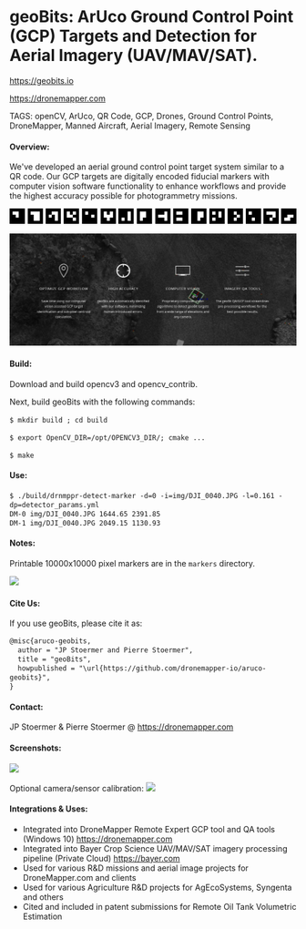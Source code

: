 # geoBits: ArUco Ground Control Point (GCP) Targets and Detection for Aerial Imagery (UAV/MAV/SAT).
https://geobits.io 

https://dronemapper.com

TAGS: openCV, ArUco, QR Code, GCP, Drones, Ground Control Points, DroneMapper, Manned Aircraft, Aerial Imagery, Remote Sensing

#### Overview:

We've developed an aerial ground control point target system similar to a QR code. 
Our GCP targets are digitally encoded fiducial markers with computer vision software 
functionality to enhance workflows and provide the highest accuracy possible for 
photogrammetry missions.

![](img/readme_geobits_16.png)

![](img/readme_overview.png)

#### Build:

Download and build opencv3 and opencv_contrib.

Next, build geoBits with the following commands:

```$ mkdir build ; cd build```

```$ export OpenCV_DIR=/opt/OPENCV3_DIR/; cmake ...```

```$ make```

#### Use:

```
$ ./build/drnmppr-detect-marker -d=0 -i=img/DJI_0040.JPG -l=0.161 -dp=detector_params.yml
DM-0 img/DJI_0040.JPG 1644.65 2391.85
DM-1 img/DJI_0040.JPG 2049.15 1130.93
```

#### Notes:

Printable 10000x10000 pixel markers are in the `markers` directory.

![](img/readme_target_construction.png)

#### Cite Us:

If you use geoBits, please cite it as:

```
@misc{aruco-geobits,
  author = "JP Stoermer and Pierre Stoermer",
  title = "geoBits",
  howpublished = "\url{https://github.com/dronemapper-io/aruco-geobits}",
}
```

#### Contact:
JP Stoermer & Pierre Stoermer @ https://dronemapper.com

#### Screenshots:
![](img/readme_detected.png)

Optional camera/sensor calibration:
![](img/dji-phantom3-calib-result.PNG)

#### Integrations & Uses:

- Integrated into DroneMapper Remote Expert GCP tool and QA tools (Windows 10) https://dronemapper.com
- Integrated into Bayer Crop Science UAV/MAV/SAT imagery processing pipeline (Private Cloud) https://bayer.com
- Used for various R&D missions and aerial image projects for DroneMapper.com and clients
- Used for various Agriculture R&D projects for AgEcoSystems, Syngenta and others
- Cited and included in patent submissions for Remote Oil Tank Volumetric Estimation